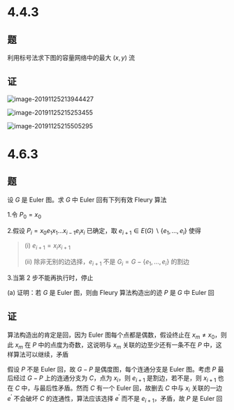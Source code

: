 # 4.4.3

## 题

利用标号法求下图的容量网络中的最大 $(x,y)$ 流

## 证

![image-20191125213944427](assets/image-20191125213944427.jpg)

![image-20191125215253455](assets/image-20191125215253455.jpg)

![image-20191125215505295](assets/image-20191125215505295.jpg)

# 4.6.3

## 题

设 $G$ 是 Euler 图。求 $G$ 中 Euler 回有下列有效 Fleury 算法

1.令 $P_0=x_0$ 

2.假设 $P_i=x_0e_1x_1\dots x_{i-1}e_ix_i$ 已确定，取 $e_{i+1}\in E(G)\backslash\{e_1,\dots,e_i\}$ 使得

> (i) $e_{i+1}=x_ix_{i+1}$ 
>
> (ii) 除非无别的边选择，$e_{i+1}$ 不是 $G_i=G-\{e_1,\dots,e_i\}$ 的割边

3.当第 2 步不能再执行时，停止

(a) 证明：若 $G$ 是 Euler 图，则由 Fleury 算法构造出的迹 $P$ 是 $G$ 中 Euler 回

## 证

算法构造出的肯定是回，因为 Euler 图每个点都是偶数，假设终止在 $x_m\neq x_0$，则此 $x_m$ 在 $P$ 中的点度为奇数，这说明与 $x_m$ 关联的边至少还有一条不在 $P$ 中，这样算法可以继续，矛盾

假设 $P$ 不是 Euler 回，故 $G-P$ 是偶度图，每个连通分支是 Euler 图。考虑 $P$ 最后经过 $G-P$ 上的连通分支为 $C$，点为 $x_i$，则 $e_{i+1}$ 是割边，若不是，则 $x_{i+1}$ 也在 $C$ 中，与最后性矛盾。然而 $C$ 有一个 Euler 回，故删去 $C$ 中与 $x_i$ 关联的一边 $e^\prime$ 不会破坏 $C$ 的连通性，算法应该选择 $e^\prime$ 而不是 $e_{i+1}$，矛盾，故 $P$ 是 Euler 回

